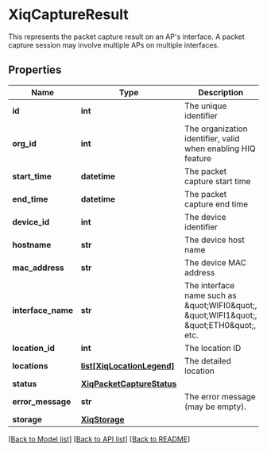 # XiqCaptureResult

This represents the packet capture result on an AP's interface. A packet capture session may involve multiple APs on multiple interfaces.
## Properties
Name | Type | Description | Notes
------------ | ------------- | ------------- | -------------
**id** | **int** | The unique identifier | [optional] 
**org_id** | **int** | The organization identifier, valid when enabling HIQ feature | [optional] 
**start_time** | **datetime** | The packet capture start time | [optional] 
**end_time** | **datetime** | The packet capture end time | [optional] 
**device_id** | **int** | The device identifier | [optional] 
**hostname** | **str** | The device host name | [optional] 
**mac_address** | **str** | The device MAC address | [optional] 
**interface_name** | **str** | The interface name such as \&quot;WIFI0\&quot;, \&quot;WIFI1\&quot;, \&quot;ETH0\&quot;, etc. | [optional] 
**location_id** | **int** | The location ID | [optional] 
**locations** | [**list[XiqLocationLegend]**](XiqLocationLegend.md) | The detailed location | [optional] 
**status** | [**XiqPacketCaptureStatus**](XiqPacketCaptureStatus.md) |  | [optional] 
**error_message** | **str** | The error message (may be empty). | [optional] 
**storage** | [**XiqStorage**](XiqStorage.md) |  | [optional] 

[[Back to Model list]](../README.md#documentation-for-models) [[Back to API list]](../README.md#documentation-for-api-endpoints) [[Back to README]](../README.md)


